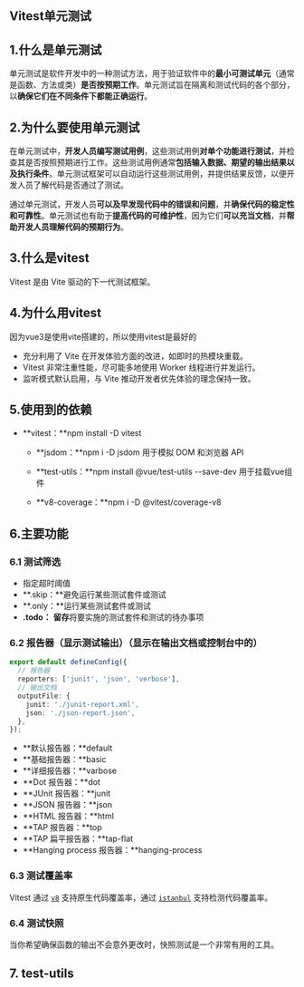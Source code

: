 ## Vitest单元测试

## 1.什么是单元测试

单元测试是软件开发中的一种测试方法，用于验证软件中的**最小可测试单元**（通常是函数、方法或类）**是否按预期工作**。单元测试旨在隔离和测试代码的各个部分，以**确保它们在不同条件下都能正确运行**。

## 2.为什么要使用单元测试

在单元测试中，**开发人员编写测试用例**，这些测试用例**对单个功能进行测试**，并检查其是否按照预期进行工作。这些测试用例通常**包括输入数据、期望的输出结果以及执行条件**。单元测试框架可以自动运行这些测试用例，并提供结果反馈，以便开发人员了解代码是否通过了测试。

通过单元测试，开发人员**可以及早发现代码中的错误和问题**，并**确保代码的稳定性和可靠性**。单元测试也有助于**提高代码的可维护性**，因为它们**可以充当文档**，并**帮助开发人员理解代码的预期行为**。

## 3.什么是vitest

Vitest 是由 Vite 驱动的下一代测试框架。

## 4.为什么用vitest

因为vue3是使用vite搭建的，所以使用vitest是最好的

- 充分利用了 Vite 在开发体验方面的改进，如即时的热模块重载。
- Vitest 非常注重性能，尽可能多地使用 Worker 线程进行并发运行。
- 监听模式默认启用，与 Vite 推动开发者优先体验的理念保持一致。

## 5.使用到的依赖

- **vitest：**npm install -D vitest

  - **jsdom：**npm i -D jsdom 用于模拟 DOM 和浏览器 API

  - **test-utils：**npm install @vue/test-utils --save-dev 用于挂载vue组件
  - **v8-coverage：**npm i -D @vitest/coverage-v8

## 6.主要功能

### 6.1 测试筛选

- 指定超时阈值
- **.skip：**避免运行某些测试套件或测试
- **.only：**运行某些测试套件或测试
- **.todo：** **留存**将要实施的测试套件和测试的待办事项

### 6.2 报告器（显示测试输出）（显示在输出文档或控制台中的）

```typescript
export default defineConfig({
  // 报告器
  reporters: ['junit', 'json', 'verbose'],
  // 输出文档
  outputFile: {
    junit: './junit-report.xml',
    json: './json-report.json',
  },
});
```

- **默认报告器：**default
- **基础报告器：**basic
- **详细报告器：**varbose
- **Dot 报告器：**dot
- **JUnit 报告器：**junit
- **JSON 报告器：**json
- **HTML 报告器：**html
- **TAP 报告器：**top
- **TAP 扁平报告器：**tap-flat
- **Hanging process 报告器：**hanging-process

### 6.3 测试覆盖率

Vitest 通过 [`v8`](https://v8.dev/blog/javascript-code-coverage) 支持原生代码覆盖率，通过 [`istanbul`](https://istanbul.js.org/) 支持检测代码覆盖率。

### 6.4 测试快照

当你希望确保函数的输出不会意外更改时，快照测试是一个非常有用的工具。

## 7. test-utils
